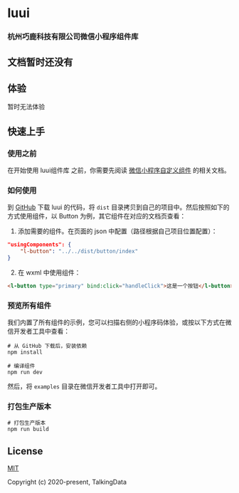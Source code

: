 # luui

### 杭州巧鹿科技有限公司微信小程序组件库

## 文档暂时还没有

## 体验
暂时无法体验

## 快速上手
### 使用之前
在开始使用 luui组件库 之前，你需要先阅读 [微信小程序自定义组件](https://developers.weixin.qq.com/miniprogram/dev/framework/custom-component/) 的相关文档。

### 如何使用
到 [GitHub](https://github.com/qiaolu108/luui-smallprogram.git) 下载 luui 的代码，将 `dist` 目录拷贝到自己的项目中。然后按照如下的方式使用组件，以 Button 为例，其它组件在对应的文档页查看：

1. 添加需要的组件。在页面的 json 中配置（路径根据自己项目位置配置）：
```json
"usingComponents": {
    "l-button": "../../dist/button/index"
}
```
2. 在 wxml 中使用组件：
```html
<l-button type="primary" bind:click="handleClick">这是一个按钮</l-button>
```

### 预览所有组件
我们内置了所有组件的示例，您可以扫描右侧的小程序码体验，或按以下方式在微信开发者工具中查看：

```shell
# 从 GitHub 下载后，安装依赖
npm install

# 编译组件
npm run dev
```
然后，将 `examples` 目录在微信开发者工具中打开即可。


### 打包生产版本
```shell
# 打包生产版本
npm run build
```

## License
[MIT](http://opensource.org/licenses/MIT)

Copyright (c) 2020-present, TalkingData